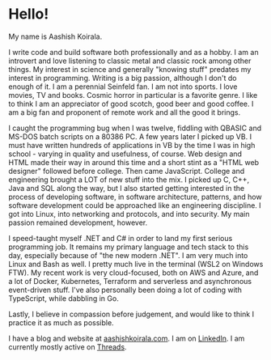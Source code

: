 # Hello!

My name is Aashish Koirala.

I write code and build software both professionally and as a hobby. I am an introvert and love listening to classic metal and classic rock among other things. My interest in science and generally "knowing stuff" predates my interest in programming. Writing is a big passion, although I don't do enough of it. I am a perennial Seinfeld fan. I am not into sports. I love movies, TV and books. Cosmic horror in particular is a favorite genre. I like to think I am an appreciator of good scotch, good beer and good coffee. I am a big fan and proponent of remote work and all the good it brings.

I caught the programming bug when I was twelve, fiddling with QBASIC and MS-DOS batch scripts on a 80386 PC. A few years later I picked up VB. I must have written hundreds of applications in VB by the time I was in high school - varying in quality and usefulness, of course. Web design and HTML made their way in around this time and a short stint as a "HTML web designer" followed before college. Then came JavaScript. College and engineering brought a LOT of new stuff into the mix. I picked up C, C++, Java and SQL along the way, but I also started getting interested in the process of developing software, in software architecture, patterns, and how software development could be approached like an engineering discipline. I got into Linux, into networking and protocols, and into security. My main passion remained development, however.

I speed-taught myself .NET and C# in order to land my first serious programming job. It remains my primary language and tech stack to this day, especially because of "the new modern .NET". I am very much into Linux and Bash as well. I pretty much live in the terminal (WSL2 on Windows FTW). My recent work is very cloud-focused, both on AWS and Azure, and a lot of Docker, Kubernetes, Terraform and serverless and asynchronous event-driven stuff. I've also personally been doing a lot of coding with TypeScript, while dabbling in Go.

Lastly, I believe in compassion before judgement, and would like to think I practice it as much as possible.

I have a blog and website at [aashishkoirala.com](https://aashishkoirala.com). I am on [LinkedIn](https://linkedin.com/in/aashishkoirala/). I am currently mostly active on [Threads](https://www.threads.net/@aashishkoirala).
